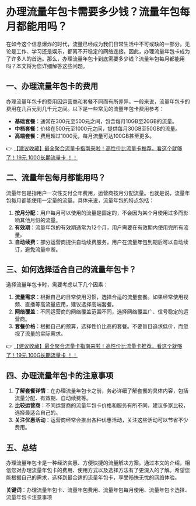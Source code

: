 # 办理流量年包卡需要多少钱？流量年包每月都能用吗？

在如今这个信息爆炸的时代，流量已经成为我们日常生活中不可或缺的一部分。无论是工作、学习还是娱乐，都离不开稳定的网络连接。因此，办理流量年包卡成为了许多人的首选。那么，办理流量年包卡到底需要多少钱？流量年包每月都能用吗？本文将为您详细解答这些问题。

## 一、办理流量年包卡的费用

办理流量年包卡的费用因运营商和套餐不同而有所差异。一般来说，流量年包卡的费用在几百元到几千元之间。以下是一些常见的流量年包卡费用参考：

- **基础套餐**：通常在300元至500元之间，包含每月10GB至20GB的流量。
- **中档套餐**：价格在500元至1000元之间，提供每月30GB至50GB的流量。
- **高端套餐**：费用超过1000元，每月流量可达100GB甚至更多。

👉 [【建议收藏】最全聚合流量卡指南来啦！高性价比流量卡推荐，看这个就够了！19元 100G长期流量卡 ！！](https://bit.ly/Liuliangka)

## 二、流量年包每月都能用吗？

流量年包是指用户一次性支付全年费用，运营商按月分配流量。也就是说，流量年包每月都能使用一定量的流量。具体来说，流量年包的特点包括：

1. **按月分配**：用户每月可以使用的流量是固定的，不会因为某个月使用过多而影响其他月份的流量。
2. **有效期**：流量年包的有效期通常为12个月，用户需要在有效期内使用完所有流量。
3. **自动续费**：部分运营商提供自动续费服务，用户在流量年包到期后可以自动续订，避免流量中断。

## 三、如何选择适合自己的流量年包卡？

选择流量年包卡时，需要考虑以下几个因素：

1. **流量需求**：根据自己的日常使用习惯，选择合适的流量套餐。如果经常使用视频、直播等高流量应用，建议选择高端套餐。
2. **网络覆盖**：不同运营商的网络覆盖范围不同，选择网络覆盖广、信号稳定的运营商。
3. **套餐价格**：根据自己的预算，选择性价比高的套餐。不要盲目追求低价，而忽视了流量的实际需求。

👉 [【建议收藏】最全聚合流量卡指南来啦！高性价比流量卡推荐，看这个就够了！19元 100G长期流量卡 ！！](https://bit.ly/Liuliangka)

## 四、办理流量年包卡的注意事项

1. **了解套餐详情**：在办理流量年包卡之前，务必详细了解套餐的具体内容，包括流量分配、有效期、自动续费等。
2. **比较运营商**：不同运营商的流量年包卡价格和服务有所不同，建议多家比较，选择最适合自己的。
3. **关注优惠活动**：运营商经常会推出各种优惠活动，关注这些活动可以节省不少费用。

## 五、总结

办理流量年包卡是一种经济实惠、方便快捷的流量解决方案。通过本文的介绍，相信您对办理流量年包卡的费用、使用方式以及选择方法有了更深入的了解。希望您能根据自己的需求，选择到最合适的流量年包卡，享受畅快无忧的网络体验。

**关键词**：办理流量年包卡、流量年包费用、流量年包每月使用、流量年包卡选择、流量年包卡注意事项